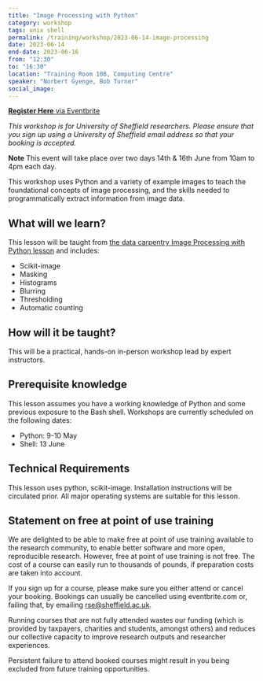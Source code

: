 ```yaml
---
title: "Image Processing with Python"
category: workshop
tags: unix shell
permalink: /training/workshop/2023-06-14-image-processing
date: 2023-06-14
end-date: 2023-06-16
from: "12:30"
to: "16:30"
location: "Training Room 108, Computing Centre"
speaker: "Norbert Gyenge, Bob Turner"
social_image: 
---
```


[**Register Here** via Eventbrite](https://www.eventbrite.co.uk/e/image-processing-with-python-tickets-609579708317)

_This workshop is for University of Sheffield researchers. Please ensure that you sign up using a University of Sheffield email address so that your booking is accepted._

**Note** This event will take place over two days 14th & 16th June from 10am to 4pm each day.

This workshop uses Python and a variety of example images to teach the foundational concepts of image processing, and the skills needed to programmatically extract information from image data. 

## What will we learn?
This lesson will be taught from [the data carpentry Image Processing with Python lesson](https://datacarpentry.org/image-processing/) and includes:
- Scikit-image
- Masking
- Histograms
- Blurring
- Thresholding
- Automatic counting

## How will it be taught?
This will be a practical, hands-on in-person workshop lead by expert instructors.

## Prerequisite knowledge
This lesson assumes you have a working knowledge of Python and some previous exposure to the Bash shell.
Workshops are currently scheduled on the following dates:
 - Python: 9-10 May
 - Shell: 13 June

## Technical Requirements
This lesson uses python, scikit-image. Installation instructions will be circulated prior. All major operating systems are suitable for this lesson.

## Statement on free at point of use training

We are delighted to be able to make free at point of use training available to the research community, to enable better software and more open, reproducible research. However, free at point of use training is not free. The cost of a course can easily run to thousands of pounds, if preparation costs are taken into account.

If you sign up for a course, please make sure you either attend or cancel your booking. Bookings can usually be cancelled using eventbrite.com or, failing that, by emailing rse@sheffield.ac.uk.

Running courses that are not fully attended wastes our funding (which is provided by taxpayers, charities and students, amongst others) and reduces our collective capacity to improve research outputs and researcher experiences.

Persistent failure to attend booked courses might result in you being excluded from future training opportunities.
